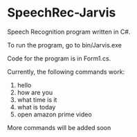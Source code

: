# SpeechRec-Jarvis

Speech Recognition program written in C#.


To run the program, go to bin/Jarvis.exe


Code for the program is in Form1.cs.



Currently, the following commands work:
1. hello
2. how are you
3. what time is it
4. what is today
5. open amazon prime video


More commands will be added soon

